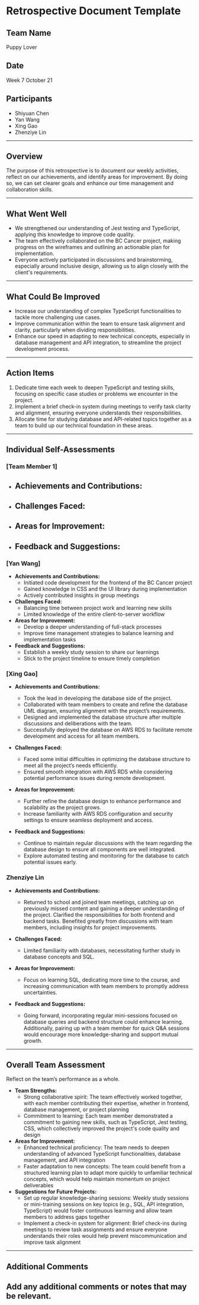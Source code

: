 # Retrospective Document Template

## Team Name
Puppy Lover

## Date
Week 7 October 21

## Participants
- Shiyuan Chen 
- Yan Wang
- Xing Gao
- Zhenziye Lin


---

## Overview
The purpose of this retrospective is to document our weekly activities, reflect on our achievements, and identify areas for improvement. By doing so, we can set clearer goals and enhance our time management and collaboration skills.

---

## What Went Well
- We strengthened our understanding of Jest testing and TypeScript, applying this knowledge to improve code quality.
- The team effectively collaborated on the BC Cancer project, making progress on the wireframes and outlining an actionable plan for implementation.
- Everyone actively participated in discussions and brainstorming, especially around inclusive design, allowing us to align closely with the client's requirements.

---

## What Could Be Improved
- Increase our understanding of complex TypeScript functionalities to tackle more challenging use cases.
- Improve communication within the team to ensure task alignment and clarity, particularly when dividing responsibilities.
- Enhance our speed in adapting to new technical concepts, especially in database management and API integration, to streamline the project development process.

---

## Action Items
1. Dedicate time each week to deepen TypeScript and testing skills, focusing on specific case studies or problems we encounter in the project.
2. Implement a brief check-in system during meetings to verify task clarity and alignment, ensuring everyone understands their responsibilities.
3. Allocate time for studying database and API-related topics together as a team to build up our technical foundation in these areas.


---

## Individual Self-Assessments
### [Team Member 1]
- **Achievements and Contributions:**
  -
- **Challenges Faced:**
  -
- **Areas for Improvement:**
  -
- **Feedback and Suggestions:**
  -

### [Yan Wang]
- **Achievements and Contributions:**
  - Initiated code development for the frontend of the BC Cancer project
  - Gained knowledge in CSS and the UI library during implementation
  - Actively contributed insights in group meetings
- **Challenges Faced:**
  - Balancing time between project work and learning new skills
  - Limited knowledge of the entire client-to-server workflow
- **Areas for Improvement:**
  - Develop a deeper understanding of full-stack processes
  - Improve time management strategies to balance learning and implementation tasks
- **Feedback and Suggestions:**
  - Establish a weekly study session to share our learnings 
  - Stick to the project timeline to ensure timely completion

### [Xing Gao]
- **Achievements and Contributions:**
  - Took the lead in developing the database side of the project.
  - Collaborated with team members to create and refine the database UML diagram, ensuring alignment with the project’s requirements.
  - Designed and implemented the database structure after multiple discussions and deliberations with the team.
  - Successfully deployed the database on AWS RDS to facilitate remote development and access for all team members.

- **Challenges Faced:**
  - Faced some initial difficulties in optimizing the database structure to meet all the project’s needs efficiently.
  - Ensured smooth integration with AWS RDS while considering potential performance issues during remote development.

- **Areas for Improvement:**
  - Further refine the database design to enhance performance and scalability as the project grows.
  - Increase familiarity with AWS RDS configuration and security settings to ensure seamless deployment and access.

- **Feedback and Suggestions:**
  - Continue to maintain regular discussions with the team regarding the database design to ensure all components are well integrated.
  - Explore automated testing and monitoring for the database to catch potential issues early.




### Zhenziye Lin
- **Achievements and Contributions:**
  - Returned to school and joined team meetings, catching up on previously missed content and gaining a deeper understanding of the project. Clarified the responsibilities for both frontend and backend tasks. Benefited greatly from discussions with team members, including insights for project improvements.

- **Challenges Faced:**
  - Limited familiarity with databases, necessitating further study in database concepts and SQL.

- **Areas for Improvement:**
  - Focus on learning SQL, dedicating more time to the course, and increasing communication with team members to promptly address uncertainties.

- **Feedback and Suggestions:**
  - Going forward, incorporating regular mini-sessions focused on database queries and backend structure could enhance learning. Additionally, pairing up with a team member for quick Q&A sessions would encourage more knowledge-sharing and support mutual growth.



---

## Overall Team Assessment
Reflect on the team’s performance as a whole.
- **Team Strengths:**
  - Strong collaborative spirit: The team effectively worked together, with each member contributing their expertise, whether in frontend, database management, or project planning
  - Commitment to learning: Each team member demonstrated a commitment to gaining new skills, such as TypeScript, Jest testing, CSS, which collectively improved the project's code quality and design
- **Areas for Improvement:**
  - Enhanced technical proficiency: The team needs to deepen understanding of advanced TypeScript functionalities, database management, and API integration
  - Faster adaptation to new concepts: The team could benefit from a structured learning plan to adapt more quickly to unfamiliar technical concepts, which would help maintain momentum on project deliverables
- **Suggestions for Future Projects:**
  - Set up regular knowledge-sharing sessions: Weekly study sessions or mini-training sessions on key topics (e.g., SQL, API integration, TypeScript) would foster continuous learning and allow team members to address gaps together
  - Implement a check-in system for alignment: Brief check-ins during meetings to review task assignments and ensure everyone understands their roles would help prevent miscommunication and improve task alignment

---

## Additional Comments
Add any additional comments or notes that may be relevant.
-
